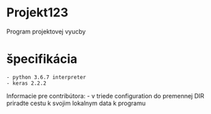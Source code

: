 # Projekt123
Program projektovej vyucby
# špecifikácia
    - python 3.6.7 interpreter
    - keras 2.2.2

Informacie pre contribútora:
    - v triede configuration do premennej DIR priradte cestu k svojim lokalnym data k programu
 
